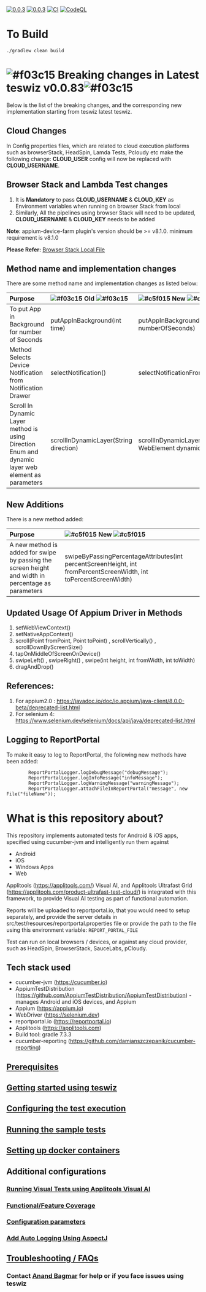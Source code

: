 [![0.0.3](https://jitpack.io/v/znsio/teswiz.svg)](https://jitpack.io/#znsio/teswiz)
[![0.0.3](https://jitci.com/gh/znsio/teswiz/svg)](https://jitci.com/gh/znsio/teswiz)
[![CI](https://github.com/znsio/teswiz/actions/workflows/CI.yml/badge.svg)](https://github.com/znsio/teswiz/actions/workflows/CI.yml)
[![CodeQL](https://github.com/znsio/teswiz/actions/workflows/codeql-analysis.yml/badge.svg)](https://github.com/znsio/teswiz/actions/workflows/codeql-analysis.yml)

# To Build

`./gradlew clean build`

# ![#f03c15](https://placehold.co/15x15/f03c15/f03c15.png) Breaking changes in Latest teswiz v0.0.83![#f03c15](https://placehold.co/15x15/f03c15/f03c15.png)

Below is the list of the breaking changes, and the corresponding new implementation starting from teswiz latest teswiz.

## Cloud Changes

In Config properties files, which are related to cloud execution platforms such as browserStack, HeadSpin, Lamda Tests,
Pcloudy etc make the following change:
**CLOUD_USER** config will now be replaced with **CLOUD_USERNAME**.

## Browser Stack and Lambda Test changes

1. It is **Mandatory** to pass **CLOUD_USERNAME** & **CLOUD_KEY** as Environment variables when running on browser Stack
   from local
2. Similarly, All the pipelines using browser Stack will need to be updated, **CLOUD_USERNAME** & **CLOUD_KEY** needs to
   be added

**Note**: appium-device-farm plugin's version should be >= v8.1.0. minimum requirement is v8.1.0

**Please Refer:**
[Browser Stack Local File](https://github.com/znsio/teswiz/blob/main/docs/BrowserStackLocal_README.md)

## Method name and implementation changes

There are some method name and implementation changes as listed below:

| Purpose                                                                                            | ![#f03c15](https://placehold.co/15x15/f03c15/f03c15.png) Old ![#f03c15](https://placehold.co/15x15/f03c15/f03c15.png) | ![#c5f015](https://placehold.co/15x15/c5f015/c5f015.png) New ![#c5f015](https://placehold.co/15x15/c5f015/c5f015.png) |
|:---------------------------------------------------------------------------------------------------|:----------------------------------------------------------------------------------------------------------------------|:----------------------------------------------------------------------------------------------------------------------|
| To put App in Background for number of Seconds                                                     | putAppInBackground(int time)                                                                                          | putAppInBackgroundFor(int numberOfSeconds)                                                                            |
| Method Selects Device Notification from Notification Drawer                                        | selectNotification()	                                                                                                 | selectNotificationFromNotificationDrawer()                                                                            |
| Scroll In Dynamic Layer method is using Direction Enum and dynamic layer web element as parameters | scrollInDynamicLayer(String direction)                                                                                | scrollInDynamicLayer(Direction direction, WebElement dynamicLayerElement)                                             |

## New Additions

There is a new method added:

| Purpose                                                                                            | ![#c5f015](https://placehold.co/15x15/c5f015/c5f015.png) New ![#c5f015](https://placehold.co/15x15/c5f015/c5f015.png) |
|:---------------------------------------------------------------------------------------------------|:----------------------------------------------------------------------------------------------------------------------|
| A new method is added for swipe by passing the screen height and width in percentage as parameters | swipeByPassingPercentageAttributes(int percentScreenHeight, int fromPercentScreenWidth, int toPercentScreenWidth)     |

## Updated Usage Of Appium Driver in Methods

1. setWebViewContext()
2. setNativeAppContext()
3. scroll(Point fromPoint, Point toPoint) , scrollVertically() , scrollDownByScreenSize()
4. tapOnMiddleOfScreenOnDevice()
5. swipeLeft() , swipeRight() , swipe(int height, int fromWidth, int toWidth)
6. dragAndDrop()

## References:

1. For appium2.0 : https://javadoc.io/doc/io.appium/java-client/8.0.0-beta/deprecated-list.html
2. For selenium 4: https://www.selenium.dev/selenium/docs/api/java/deprecated-list.html

## Logging to ReportPortal

To make it easy to log to ReportPortal, the following new methods have been added:

```
        ReportPortalLogger.logDebugMessage("debugMessage");
        ReportPortalLogger.logInfoMessage("infoMessage");
        ReportPortalLogger.logWarningMessage("warningMessage");
        ReportPortalLogger.attachFileInReportPortal("message", new File("fileName"));
```

[//]: # (```mermaid)

[//]: # (flowchart TD)

[//]: # (  id1[allDrivers.createDriverFor&#40;...&#41;]--has changed to---id2&#40;[Drivers.createDriverFor&#40;...&#41;]&#41;)

[//]: # (  style id1 fill:#f9f)

[//]: # (  style id2 fill:#bbf)

[//]: # (```)

[//]: # ()

[//]: # (```mermaid)

[//]: # (flowchart LR)

[//]: # (  [Runner.platform]--is now changed to---id2&#40;Runner.getPlatform&#40;&#41;&#41;;)

[//]: # (  style id1 fill:#f9f)

[//]: # (  style id2 fill:#bbf)

[//]: # (```)

[//]: # (```mermaid)

[//]: # (flowchart LR;)

[//]: # (  [Runner.platform] -->|is now changed to| [Runner.getPlatform&#40;&#41;])

[//]: # (  style id1 fill:#f9f)

[//]: # (  style id2 fill:#bbf)

[//]: # (```)

# What is this repository about?

This repository implements automated tests for Android & iOS apps, specified using cucumber-jvm and intelligently run
them against

* Android
* iOS
* Windows Apps
* Web

Applitools (https://applitools.com/) Visual AI, and Applitools Ultrafast
Grid (https://applitools.com/product-ultrafast-test-cloud/) is integrated with this framework, to provide
Visual AI testing as part of functional automation.

Reports will be uploaded to reportportal.io, that you would need to setup separately, and provide the server details in
src/test/resources/reportportal.properties file or provide the path to the file using this environment
variable: `REPORT_PORTAL_FILE`

Test can run on local browsers / devices, or against any cloud provider, such as HeadSpin, BrowserStack, SauceLabs,
pCloudy.

## Tech stack used

* cucumber-jvm (https://cucumber.io)
* AppiumTestDistribution (https://github.com/AppiumTestDistribution/AppiumTestDistribution) -manages Android and iOS
  devices, and Appium
* Appium (https://appium.io)
* WebDriver (https://selenium.dev)
* reportportal.io (https://reportportal.io)
* Applitools (https://applitools.com)
* Build tool: gradle 7.3.3
* cucumber-reporting (https://github.com/damianszczepanik/cucumber-reporting)

## [Prerequisites](docs/Prerequisites-README.md)

## [Getting started using teswiz](docs/GettingStartedUsingTeswiz-README.md)

## [Configuring the test execution](docs/ConfiguringTestExecution-README.md)

## [Running the sample tests](docs/SampleTests-README.md)

## [Setting up docker containers](docs/dockerSetup-README.md)

## Additional configurations

### [Running Visual Tests using Applitools Visual AI](docs/RunningVisualTests-README.md)

### [Functional/Feature Coverage](docs/FeatureCoverage-README.md)

### [Configuration parameters](docs/ConfigurationParameters-README.md)

### [Add Auto Logging Using AspectJ](docs/AspectJLogging-README.md)

## [Troubleshooting / FAQs](docs/FAQs-README.md)

### Contact [Anand Bagmar](https://twitter.com/BagmarAnand) for help or if you face issues using teswiz